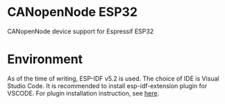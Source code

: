 # CANopenNode ESP32

CANopenNode device support for Espressif ESP32

# Environment

As of the time of writing, ESP-IDF v5.2 is used.
The choice of IDE is Visual Studio Code. It is recommended to install esp-idf-extension plugin for VSCODE. For plugin installation instruction,
see [here](https://github.com/espressif/vscode-esp-idf-extension/blob/master/docs/tutorial/install.md).
